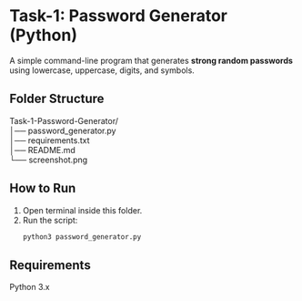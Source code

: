 # Task-1: Password Generator (Python)

A simple command-line program that generates **strong random passwords** using
lowercase, uppercase, digits, and symbols.

## Folder Structure

Task-1-Password-Generator/  
│── password_generator.py  
│── requirements.txt  
│── README.md  
└── screenshot.png  

## How to Run

1. Open terminal inside this folder.  
2. Run the script:  
   ```bash
   python3 password_generator.py

## Requirements

Python 3.x   
